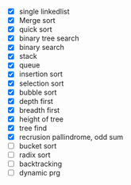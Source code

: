 * [X] single linkedlist
* [X] Merge sort
* [X] quick sort
* [X] binary tree search
* [X] binary search
* [X] stack
* [X] queue
* [X] insertion sort
* [X] selection sort
* [X] bubble sort
* [X] depth first
* [X] breadth first
* [X] height of tree
* [X] tree find
* [X] recrusion pallindrome, odd sum
* [ ] bucket sort
* [ ] radix sort
* [ ] backtracking
* [ ] dynamic prg
